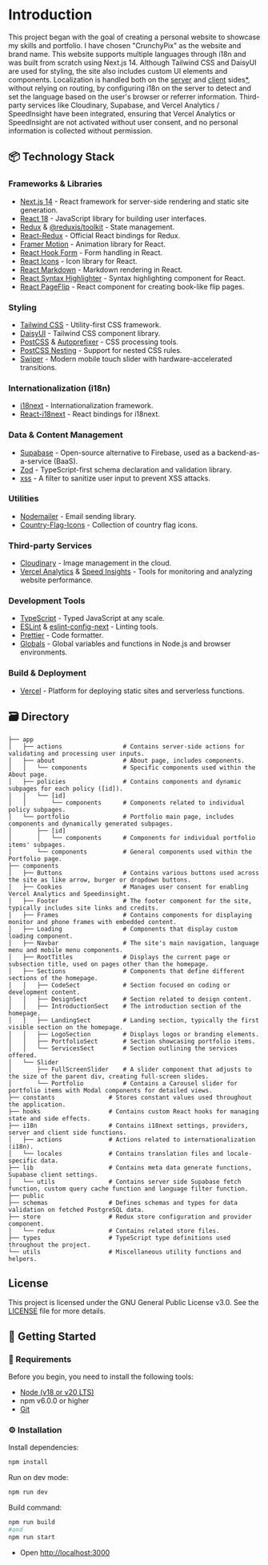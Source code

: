 # Introduction

This project began with the goal of creating a personal website to showcase my skills and portfolio. I have chosen "CrunchyPix" as the website and brand name. This website supports multiple languages through i18n and was built from scratch using Next.js 14. Although Tailwind CSS and DaisyUI are used for styling, the site also includes custom UI elements and components. Localization is handled both on the [server](/i18n/server.ts) and [client](/i18n/client.ts) sides[\*](/i18n/settings.ts), without relying on routing, by configuring i18n on the server to detect and set the language based on the user's browser or referrer information. Third-party services like Cloudinary, Supabase, and Vercel Analytics / SpeedInsight have been integrated, ensuring that Vercel Analytics or SpeedInsight are not activated without user consent, and no personal information is collected without permission.

## 📦 Technology Stack

### Frameworks & Libraries

- [Next.js 14](https://nextjs.org) - React framework for server-side rendering and static site generation.
- [React 18](https://reactjs.org) - JavaScript library for building user interfaces.
- [Redux](https://redux.js.org) & [@reduxjs/toolkit](https://redux-toolkit.js.org) - State management.
- [React-Redux](https://react-redux.js.org) - Official React bindings for Redux.
- [Framer Motion](https://www.framer.com/motion/) - Animation library for React.
- [React Hook Form](https://react-hook-form.com) - Form handling in React.
- [React Icons](https://react-icons.github.io/react-icons/) - Icon library for React.
- [React Markdown](https://github.com/remarkjs/react-markdown) - Markdown rendering in React.
- [React Syntax Highlighter](https://github.com/react-syntax-highlighter/react-syntax-highlighter) - Syntax highlighting component for React.
- [React PageFlip](https://www.npmjs.com/package/react-pageflip) - React component for creating book-like flip pages.

### Styling

- [Tailwind CSS](https://tailwindcss.com) - Utility-first CSS framework.
- [DaisyUI](https://daisyui.com) - Tailwind CSS component library.
- [PostCSS](https://postcss.org) & [Autoprefixer](https://github.com/postcss/autoprefixer) - CSS processing tools.
- [PostCSS Nesting](https://github.com/csstools/postcss-nesting) - Support for nested CSS rules.
- [Swiper](https://swiperjs.com/react) - Modern mobile touch slider with hardware-accelerated transitions.

### Internationalization (i18n)

- [i18next](https://www.i18next.com) - Internationalization framework.
- [React-i18next](https://react.i18next.com) - React bindings for i18next.

### Data & Content Management

- [Supabase](https://supabase.com) - Open-source alternative to Firebase, used as a backend-as-a-service (BaaS).
- [Zod](https://zod.dev) - TypeScript-first schema declaration and validation library.
- [xss](https://www.npmjs.com/package/xss) - A filter to sanitize user input to prevent XSS attacks.

### Utilities

- [Nodemailer](https://nodemailer.com) - Email sending library.
- [Country-Flag-Icons](https://github.com/catamphetamine/country-flag-icons) - Collection of country flag icons.

### Third-party Services

- [Cloudinary](https://cloudinary.com) - Image management in the cloud.
- [Vercel Analytics](https://vercel.com/analytics) & [Speed Insights](https://vercel.com/speed-insights) - Tools for monitoring and analyzing website performance.

### Development Tools

- [TypeScript](https://www.typescriptlang.org) - Typed JavaScript at any scale.
- [ESLint](https://eslint.org) & [eslint-config-next](https://nextjs.org/docs/basic-features/eslint) - Linting tools.
- [Prettier](https://prettier.io) - Code formatter.
- [Globals](https://www.npmjs.com/package/globals) - Global variables and functions in Node.js and browser environments.

### Build & Deployment

- [Vercel](https://vercel.com) - Platform for deploying static sites and serverless functions.

## 🗃️ Directory

```
├── app
│   ├── actions                 # Contains server-side actions for validating and processing user inputs.
│   ├── about                   # About page, includes components.
│   │   └── components          # Specific components used within the About page.
│   ├── policies                # Contains components and dynamic subpages for each policy ([id]).
│   │   └── [id]
│   │       └── components      # Components related to individual policy subpages.
│   └── portfolio               # Portfolio main page, includes components and dynamically generated subpages.
│       ├── [id]
│       │   └── components      # Components for individual portfolio items' subpages.
│       └── components          # General components used within the Portfolio page.
├── components
│   ├── Buttons                 # Contains various buttons used across the site as like arrow, burger or dropdown buttons.
│   ├── Cookies                 # Manages user consent for enabling Vercel Analytics and Speedinsight.
│   ├── Footer                  # The footer component for the site, typically includes site links and credits.
│   ├── Frames                  # Contains components for displaying monitor and phone frames with embedded content.
│   ├── Loading                 # Components that display custom loading component.
│   ├── Navbar                  # The site's main navigation, language menu and mobile menu components.
│   ├── RootTitles              # Displays the current page or subsection title, used on pages other than the homepage.
│   ├── Sections                # Components that define different sections of the homepage.
│   │   ├── CodeSect            # Section focused on coding or development content.
│   │   ├── DesignSect          # Section related to design content.
│   │   ├── IntroductionSect    # The introduction section of the homepage.
│   │   ├── LandingSect         # Landing section, typically the first visible section on the homepage.
│   │   ├── LogoSection         # Displays logos or branding elements.
│   │   ├── PortfolioSect       # Section showcasing portfolio items.
│   │   └── ServicesSect        # Section outlining the services offered.
│   └── Slider
│       ├── FullScreenSlider    # A slider component that adjusts to the size of the parent div, creating full-screen slides.
│       └── Portfolio           # Contains a Carousel slider for portfolio items with Modal components for detailed views.
├── constants               # Stores constant values used throughout the application.
├── hooks                   # Contains custom React hooks for managing state and side effects.
├── i18n                    # Contains i18next settings, providers, server and client side functions.
│   ├── actions             # Actions related to internationalization (i18n).
│   └── locales             # Contains translation files and locale-specific data.
├── lib                     # Contains meta data generate functions, Supabase client settings.
│   └── utils               # Contains server side Supabase fetch function, custom query cache function and language filter function.
├── public
├── schemas                 # Defines schemas and types for data validation on fetched PostgreSQL data.
├── store                   # Redux store configuration and provider component.
│   └── redux               # Contains related store files.
├── types                   # TypeScript type definitions used throughout the project.
└── utils                   # Miscellaneous utility functions and helpers.

```

## License

This project is licensed under the GNU General Public License v3.0. See the [LICENSE](./LICENSE) file for more details.

## 🚀 Getting Started

### 👜 Requirements

Before you begin, you need to install the following tools:

- [Node (v18 or v20 LTS)](https://nodejs.org/en/download/)
- npm v6.0.0 or higher
- [Git](https://git-scm.com/downloads)

### ⚙️ Installation

Install dependencies:

```bash
npm install
```

Run on dev mode:

```bash
npm run dev
```

Build command:

```bash
npm run build
#and
npm run start
```

- Open [http://localhost:3000](http://localhost:8080)
